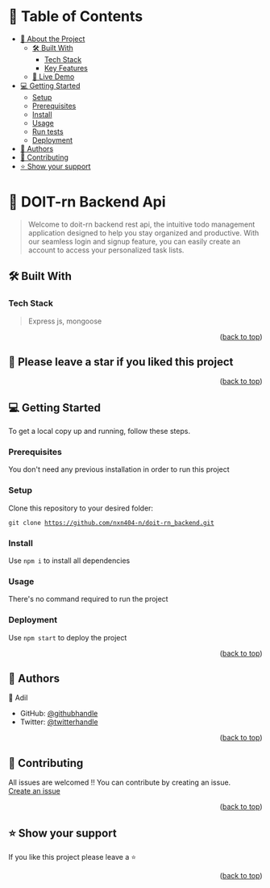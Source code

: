 <a name="readme-top"></a>

<!-- TABLE OF CONTENTS -->

# 📗 Table of Contents

- [📖 About the Project](#about-project)
  - [🛠 Built With](#built-with)
    - [Tech Stack](#tech-stack)
    - [Key Features](#key-features)
  - [🚀 Live Demo](#live-demo)
- [💻 Getting Started](#getting-started)
  - [Setup](#setup)
  - [Prerequisites](#prerequisites)
  - [Install](#install)
  - [Usage](#usage)
  - [Run tests](#run-tests)
  - [Deployment](#triangular_flag_on_post-deployment)
- [👥 Authors](#authors)
- [🤝 Contributing](#contributing)
- [⭐️ Show your support](#support)

<!-- PROJECT DESCRIPTION -->

# 📖 DOIT-rn Backend Api<a name="about-project"></a>

> Welcome to doit-rn backend rest api, the intuitive todo management application designed to help you stay organized and productive. With our seamless login and signup feature, you can easily create an account to access your personalized task lists.

## 🛠 Built With <a name="built-with"></a>

### Tech Stack <a name="tech-stack"></a>

> Express js, mongoose


<!-- Features -->


<p align="right">(<a href="#readme-top">back to top</a>)</p>

## 🌟 Please leave a star if you liked this project 

<p align="right">(<a href="#readme-top">back to top</a>)</p>



<!-- GETTING STARTED -->

## 💻 Getting Started <a name="getting-started"></a>
To get a local copy up and running, follow these steps.

### Prerequisites

You don't need any previous installation in order to run this project

### Setup

Clone this repository to your desired folder:

<code>git clone https://github.com/nxn404-n/doit-rn_backend.git</code>

### Install

Use <code>npm i</code> to install all dependencies

### Usage

There's no command required to run the project


### Deployment

Use <code>npm start</code> to deploy the project


<p align="right">(<a href="#readme-top">back to top</a>)</p>

<!-- AUTHORS -->

## 👥 Authors <a name="authors"></a>

👤 Adil

- GitHub: [@githubhandle](https://github.com/nxn404-n)
- Twitter: [@twitterhandle](https://twitter.com/nxn_404)


<p align="right">(<a href="#readme-top">back to top</a>)</p>


<!-- CONTRIBUTING -->

## 🤝 Contributing <a name="contributing"></a>

All issues are welcomed !! You can contribute by creating an issue.
<br>
<a href="https://github.com/nxn404-n/Quizro/issues">Create an issue</a>

<p align="right">(<a href="#readme-top">back to top</a>)</p>

<!-- SUPPORT -->

## ⭐️ Show your support <a name="support"></a>

If you like this project please leave a ⭐️

<p align="right">(<a href="#readme-top">back to top</a>)</p>
